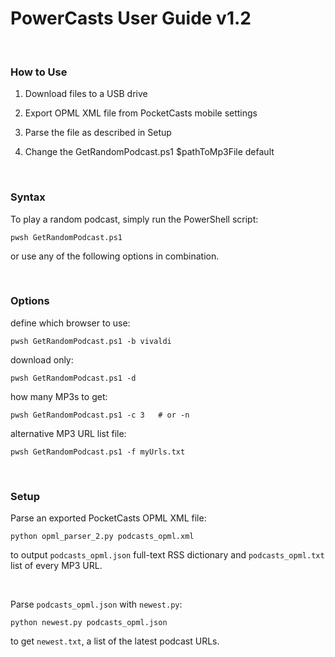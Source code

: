 # PowerCasts User Guide v1.2

<br>

### How to Use

1. Download files to a USB drive 

2. Export OPML XML file from PocketCasts mobile settings

3. Parse the file as described in Setup

4. Change the GetRandomPodcast.ps1 $pathToMp3File default 

<br>

### Syntax

To play a random podcast, simply run the PowerShell script:

    pwsh GetRandomPodcast.ps1

or use any of the following options in combination.

<br>

### Options

define which browser to use:

    pwsh GetRandomPodcast.ps1 -b vivaldi

download only:

    pwsh GetRandomPodcast.ps1 -d

how many MP3s to get:

    pwsh GetRandomPodcast.ps1 -c 3   # or -n

alternative MP3 URL list file:

    pwsh GetRandomPodcast.ps1 -f myUrls.txt

<br>

### Setup

Parse an exported PocketCasts OPML XML file:

    python opml_parser_2.py podcasts_opml.xml

to output `podcasts_opml.json` full-text RSS dictionary and `podcasts_opml.txt` list of every MP3 URL.

<br>

Parse `podcasts_opml.json` with `newest.py`:

    python newest.py podcasts_opml.json

to get `newest.txt`, a list of the latest podcast URLs.


